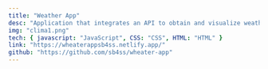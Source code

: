 ```yaml
---
title: "Weather App"
desc: "Application that integrates an API to obtain and visualize weather information in real time."
img: "clima1.png"
tech: { javascript: "JavaScript", CSS: "CSS", HTML: "HTML" }
link: "https://wheaterappsb4ss.netlify.app/"
github: "https://github.com/sb4ss/wheater-app"
---
```

